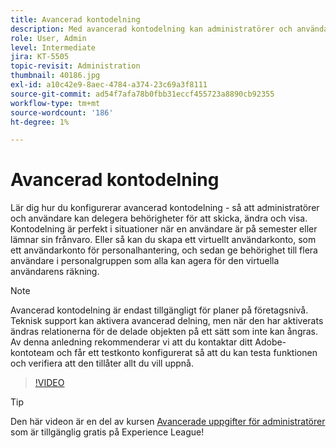 ```yaml
---
title: Avancerad kontodelning
description: Med avancerad kontodelning kan administratörer och användare delegera behörigheter för att skicka, ändra och visa
role: User, Admin
level: Intermediate
jira: KT-5505
topic-revisit: Administration
thumbnail: 40186.jpg
exl-id: a10c42e9-8aec-4784-a374-23c69a3f8111
source-git-commit: ad54f7afa78b0fbb31eccf455723a8890cb92355
workflow-type: tm+mt
source-wordcount: '186'
ht-degree: 1%

---
```


# Avancerad kontodelning

Lär dig hur du konfigurerar avancerad kontodelning - så att administratörer och användare kan delegera behörigheter för att skicka, ändra och visa. Kontodelning är perfekt i situationer när en användare är på semester eller lämnar sin frånvaro. Eller så kan du skapa ett virtuellt användarkonto, som ett användarkonto för personalhantering, och sedan ge behörighet till flera användare i personalgruppen som alla kan agera för den virtuella användarens räkning.

>[!NOTE]
>
>Avancerad kontodelning är endast tillgängligt för planer på företagsnivå. Teknisk support kan aktivera avancerad delning, men när den har aktiverats ändras relationerna för de delade objekten på ett sätt som inte kan ångras. Av denna anledning rekommenderar vi att du kontaktar ditt Adobe-kontoteam och får ett testkonto konfigurerat så att du kan testa funktionen och verifiera att den tillåter allt du vill uppnå.

>[!VIDEO](https://video.tv.adobe.com/v/40186?quality=12&learn=on&hidetitle=true)

>[!TIP]
>
>Den här videon är en del av kursen [Avancerade uppgifter för administratörer](https://experienceleague.adobe.com/?recommended=Sign-A-1-2020.1) som är tillgänglig gratis på Experience League!
